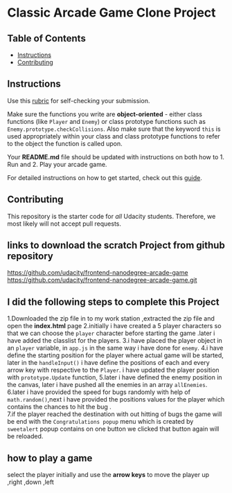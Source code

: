 # Classic Arcade Game Clone Project

## Table of Contents

- [Instructions](#instructions)
- [Contributing](#contributing)

## Instructions

Use this [rubric](https://review.udacity.com/#!/rubrics/15/view) for self-checking your submission.

Make sure the functions you write are **object-oriented** - either class functions (like `Player` and `Enemy`) or class prototype functions such as `Enemy.prototype.checkCollisions`. Also make sure that the keyword `this` is used appropriately within your class and class prototype functions to refer to the object the function is called upon.

Your **README.md** file should be updated with instructions on both how to 1. Run and 2. Play your arcade game.

For detailed instructions on how to get started, check out this [guide](https://docs.google.com/document/d/1v01aScPjSWCCWQLIpFqvg3-vXLH2e8_SZQKC8jNO0Dc/pub?embedded=true).

## Contributing

This repository is the starter code for _all_ Udacity students. Therefore, we most likely will not accept pull requests.

## links to download the scratch Project from github repository
https://github.com/udacity/frontend-nanodegree-arcade-game
https://github.com/udacity/frontend-nanodegree-arcade-game.git


## I did the following steps to complete this Project
1.Downloaded the zip file in to my work station ,extracted the zip file and open the **index.html** page
2.initially i have created a  5 player characters so that we can choose the `player` character  before starting the game .later i have added the classlist for the players.
3.i have placed the player object in an `player` variable, in `app.js` in the same way i have done for `enemy`.
4.i have define  the starting position for the player where actual game will be started, later in the  `handleInput()` i have define the positions of each and every arrow key with respective to the `Player`. i have updated the player position with `prototype.Update` function,
5.later i have defined the enemy position in the canvas, later i have pushed all the enemies in an array `allEnemies`.
6.later i have provided the speed for bugs randomly with help of `math.random()`,next i have provided the positions values  for the player which contains the chances to hit the bug .  
7.if the player reached the destination with out hitting of bugs the game will be end with the `Congratulations popup` menu which is created by `sweetalert` popup contains on one button we clicked that button again will be reloaded.

## how to play a game
 select the player initially and use the **arrow keys** to move the player up ,right ,down ,left
